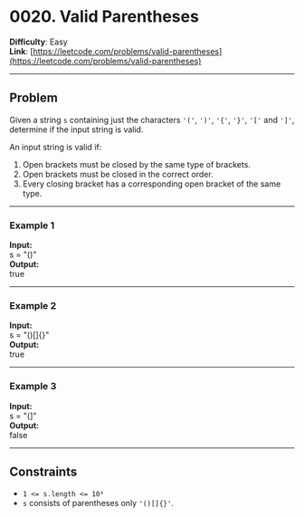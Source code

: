 # 0020. Valid Parentheses

**Difficulty**: Easy  
**Link**: [https://leetcode.com/problems/valid-parentheses](https://leetcode.com/problems/valid-parentheses)

---

## Problem

Given a string `s` containing just the characters `'('`, `')'`, `'{'`, `'}'`, `'['` and `']'`, determine if the input string is valid.

An input string is valid if:

1. Open brackets must be closed by the same type of brackets.
2. Open brackets must be closed in the correct order.
3. Every closing bracket has a corresponding open bracket of the same type.

---

### Example 1

**Input:**  
    s = "()"  
**Output:**  
    true

---

### Example 2

**Input:**  
    s = "()[]{}"  
**Output:**  
    true

---

### Example 3

**Input:**  
    s = "(]"  
**Output:**  
    false

---

## Constraints

- `1 <= s.length <= 10⁴`
- `s` consists of parentheses only `'()[]{}'`.

